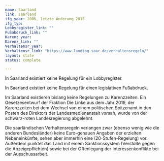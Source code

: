 ```yaml
---
name: Saarland
link: saarland
ifg_year: 2006, letzte Änderung 2015
ifg_typ:
Lobbyregister_link: ""
Fußabdruck_link: ""
Karenz_year:
Karenz_link: ""
Verhaltensr_year:
Verhaltensr_link: "https://www.landtag-saar.de/verhaltensregeln/"
layout: state
status: complete

---
```


In Saarland existiert keine Regelung für ein Lobbyregister.

In Saarland existiert keine Regelung für einen legislativen Fußabdruck.

Im Saarland existieren bislang keine Regelungen zu Karenzzeiten. Ein Gesetzesentwurf der Fraktion Die Linke aus dem Jahr 2019, der Karenzzeiten bei dem Wechsel von einem politischen Spitzenamt in den Posten des Direktors der Landesmedienanstalt vorsah, wurde von der schwarz-roten Landesregierung abgelehnt.

Die saarländischen Verhaltensregeln verlangen zwar (ebenso wenig wie die anderen Bundesländer) keine Euro-genauen Angaben der erzielten Nebeneinkünfte, sehen aber immerhin eine (20-Stufen-Regelung) vor. Außerdem punktet das Land mit einem Sanktionssystem (Verstöße gegen die Anzeigepflichten) sowie bei der Offenlegung der Interessenkonflikte bei der Ausschussarbeit.
